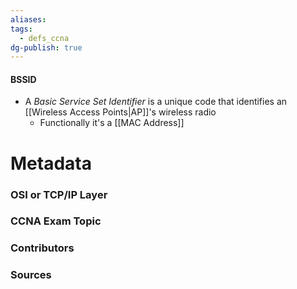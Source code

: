 ```yaml
---
aliases: 
tags:
  - defs_ccna
dg-publish: true
---
```

#### BSSID
- A *Basic Service Set Identifier* is a unique code that identifies an [[Wireless Access Points|AP]]'s wireless radio
	- Functionally it's a [[MAC Address]]








# Metadata
### OSI or TCP/IP Layer

### CCNA Exam Topic

### Contributors

### Sources

